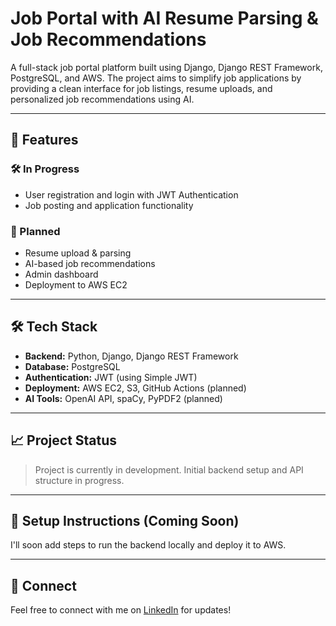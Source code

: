 # Job Portal with AI Resume Parsing & Job Recommendations

A full-stack job portal platform built using Django, Django REST Framework, PostgreSQL, and AWS. The project aims to simplify job applications by providing a clean interface for job listings, resume uploads, and personalized job recommendations using AI.

---

## 🚀 Features

### 🛠️ In Progress
- User registration and login with JWT Authentication
- Job posting and application functionality

### 🧠 Planned
- Resume upload & parsing
- AI-based job recommendations
- Admin dashboard
- Deployment to AWS EC2
---

## 🛠️ Tech Stack

- **Backend:** Python, Django, Django REST Framework
- **Database:** PostgreSQL
- **Authentication:** JWT (using Simple JWT)
- **Deployment:** AWS EC2, S3, GitHub Actions (planned)
- **AI Tools:** OpenAI API, spaCy, PyPDF2 (planned)

---

## 📈 Project Status

> Project is currently in development. Initial backend setup and API structure in progress.

---

## 📌 Setup Instructions (Coming Soon)

I'll soon add steps to run the backend locally and deploy it to AWS.

---

## 🔗 Connect

Feel free to connect with me on [LinkedIn](www.linkedin.com/in/manacy-k-r-761334242) for updates!
